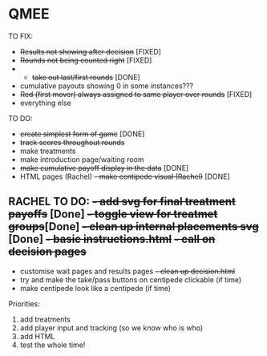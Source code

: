 # QMEE
 TO FIX:
- ~~Results not showing after decision~~ [FIXED]
- ~~Rounds not being counted right~~ [FIXED]
- - ~~take out last/first rounds~~ [DONE]
- cumulative payouts showing 0 in some instances???
- ~~Red (first mover) always assigned to same player over rounds~~ [FIXED]
- everything else

TO DO:
- ~~create simplest form of game~~ [DONE]
- ~~track scores throughout rounds~~
- make treatments
- make introduction page/waiting room
- ~~make cumulative payoff display in the data~~ [DONE]
- HTML pages (Rachel)
~~- make centipede visual (Rachel)~~ [DONE]

RACHEL TO DO:
~~- add svg for final treatment payoffs~~ [Done]
~~- toggle view for treatmet groups~~[Done]
~~- clean up internal placements svg~~ [Done]
~~- basic instructions.html~~
  ~~- call on decision pages~~
  - 
- customise wait pages and results pages
~~- clean up decision.html~~
- try and make the take/pass buttons on centipede clickable (if time)
- make centipede look like a centipede (if time)

Priorities:
1. add treatments 
2. add player input and tracking (so we know who is who)
3. add HTML 
4. test the whole time!